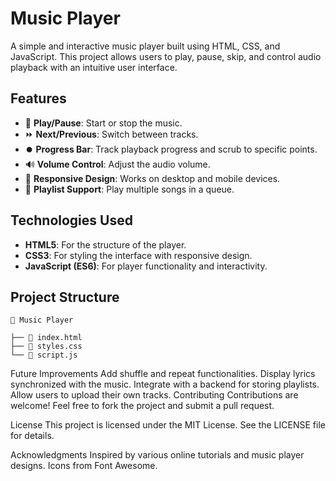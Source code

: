 # Music Player

A simple and interactive music player built using HTML, CSS, and JavaScript. This project allows users to play, pause, skip, and control audio playback with an intuitive user interface.

## Features

- 🎵 **Play/Pause**: Start or stop the music.
- ⏩ **Next/Previous**: Switch between tracks.
- ⏺️ **Progress Bar**: Track playback progress and scrub to specific points.
- 🔊 **Volume Control**: Adjust the audio volume.
- 🎨 **Responsive Design**: Works on desktop and mobile devices.
- 🎼 **Playlist Support**: Play multiple songs in a queue.

## Technologies Used

- **HTML5**: For the structure of the player.
- **CSS3**: For styling the interface with responsive design.
- **JavaScript (ES6)**: For player functionality and interactivity.

## Project Structure

```plaintext
📂 Music Player

├── 📄 index.html
├── 📄 styles.css
└── 📄 script.js
```

Future Improvements
Add shuffle and repeat functionalities.
Display lyrics synchronized with the music.
Integrate with a backend for storing playlists.
Allow users to upload their own tracks.
Contributing
Contributions are welcome! Feel free to fork the project and submit a pull request.

License
This project is licensed under the MIT License. See the LICENSE file for details.

Acknowledgments
Inspired by various online tutorials and music player designs.
Icons from Font Awesome.
